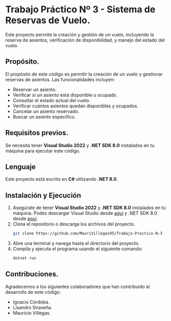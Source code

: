 # Trabajo Práctico Nº 3 - Sistema de Reservas de Vuelo.

Este proyecto permite la creación y gestión de un vuelo, incluyendo la reserva de asientos, verificación de disponibilidad, y manejo del estado del vuelo.

## Propósito.

El propósito de este código es permitir la creación de un vuelo y gestionar reservas de asientos. Las funcionalidades incluyen:
- Reservar un asiento.
- Verificar si un asiento está disponible u ocupado.
- Consultar el estado actual del vuelo.
- Verificar cuántos asientos quedan disponibles y ocupados.
- Cancelar un asiento reservado.
- Buscar un asiento específico.

## Requisitos previos.

Se necesita tener **Visual Studio 2022** y **.NET SDK 8.0** instalados en tu máquina para ejecutar este código.

## Lenguaje

Este proyecto está escrito en **C#** utilizando **.NET 8.0**.

## Instalación y Ejecución

1. Asegúrate de tener **Visual Studio 2022** y **.NET SDK 8.0** instalados en tu máquina. Podes descargar Visual Studio desde [aquí](https://visualstudio.microsoft.com/es/) y .NET SDK 8.0 desde [aquí](https://dotnet.microsoft.com/download).
2. Clona el repositorio o descarga los archivos del proyecto.
   ```bash
   git clone https://github.com/MauriVillegas95/Trabajo-Practico-N-3
3. Abre una terminal y navega hasta el directorio del proyecto.
4. Compila y ejecuta el programa usando el siguiente comando:
   ```bash
   dotnet run

## Contribuciones.

Agradecemos a los siguientes colaboradores que han contribuido al desarrollo de este código:

- Ignacio Córdoba.
- Lisandro Siraveña.
- Mauricio Villegas.
